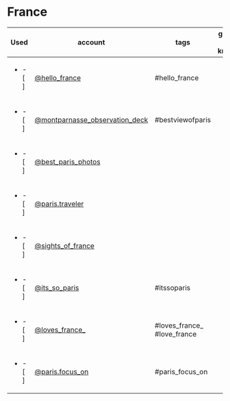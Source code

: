# France
|           Used           |                                          account                                           |            tags             | good to know | current followcount (11/2018) |
| ------------------------ | ------------------------------------------------------------------------------------------ | --------------------------- | ------------ | ----------------------------- |
| <ul><li>- [ ] </li></ul> | [@hello_france](https://www.instagram.com/hello_france/)                                   | #hello_france               |              | 347k                          |
| <ul><li>- [ ] </li></ul> | [@montparnasse_observation_deck](https://www.instagram.com/montparnasse_observation_deck/) | #bestviewofparis            |              | 13k                           |
| <ul><li>- [ ] </li></ul> | [@best_paris_photos](https://www.instagram.com/best_paris_photos/)                         |                             |              | 52.9k                         |
| <ul><li>- [ ] </li></ul> | [@paris.traveler](https://www.instagram.com/paris.traveler/)                               |                             |              | 18k                           |
| <ul><li>- [ ] </li></ul> | [@sights_of_france](https://www.instagram.com/sights_of_france/)                           |                             |              | 23.9k                         |
| <ul><li>- [ ] </li></ul> | [@its_so_paris](https://www.instagram.com/its_so_paris/)                                   | #itssoparis                 |              | 26.9k                         |
| <ul><li>- [ ] </li></ul> | [@loves_france_](https://www.instagram.com/loves_france_/)                                 | #loves_france_ #love_france |              | 101k                          |
| <ul><li>- [ ] </li></ul> | [@paris.focus_on](https://www.instagram.com/paris.focus_on/)                               | #paris_focus_on             |              | 65.7k                         |
